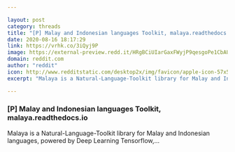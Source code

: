 ```yaml
---

layout: post
category: threads
title: "[P] Malay and Indonesian languages Toolkit, malaya.readthedocs.io"
date: 2020-08-16 18:17:29
link: https://vrhk.co/3iQyj9P
image: https://external-preview.redd.it/HRgBCiUIarGaxFWyjP9qesgoPe1CbAUS6q4i47PEwj4.jpg?width=1200&height=628.272251309&auto=webp&crop=1200:628.272251309,smart&s=03963eb86974ab361dae91dcf0d10f16bd5cc3f2
domain: reddit.com
author: "reddit"
icon: http://www.redditstatic.com/desktop2x/img/favicon/apple-icon-57x57.png
excerpt: "Malaya is a Natural-Language-Toolkit library for Malay and Indonesian languages, powered by Deep Learning Tensorflow,..."

---
```


### [P] Malay and Indonesian languages Toolkit, malaya.readthedocs.io

Malaya is a Natural-Language-Toolkit library for Malay and Indonesian languages, powered by Deep Learning Tensorflow,...